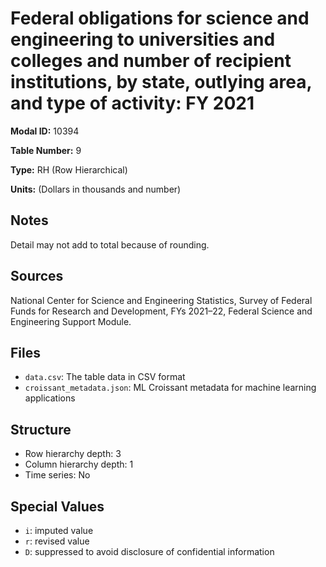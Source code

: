# Federal obligations for science and engineering to universities and colleges and number of recipient institutions, by state, outlying area, and type of activity: FY 2021

**Modal ID:** 10394

**Table Number:** 9

**Type:** RH (Row Hierarchical)

**Units:** (Dollars in thousands and number)

## Notes

Detail may not add to total because of rounding.

## Sources

National Center for Science and Engineering Statistics, Survey of Federal Funds for Research and Development, FYs 2021–22, Federal Science and Engineering Support Module.

## Files

- `data.csv`: The table data in CSV format
- `croissant_metadata.json`: ML Croissant metadata for machine learning applications

## Structure

- Row hierarchy depth: 3
- Column hierarchy depth: 1
- Time series: No

## Special Values

- `i`: imputed value
- `r`: revised value
- `D`: suppressed to avoid disclosure of confidential information
